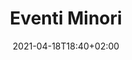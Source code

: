 ---
title: Eventi Minori
description: eventi sfigati
date: 2021-04-18T18:40+02:00
draft: false
weight: 1
---